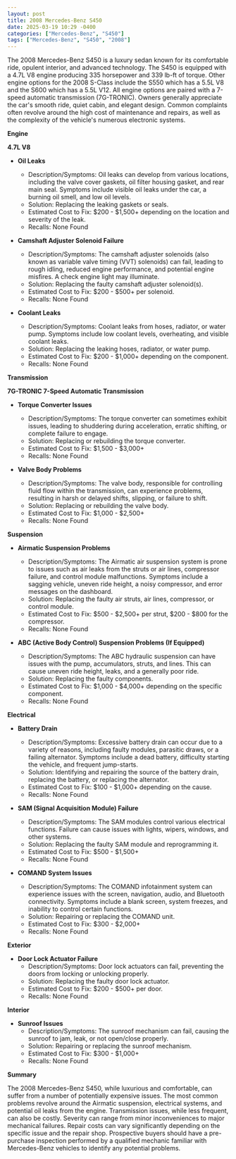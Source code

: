 ```yaml
---
layout: post
title: 2008 Mercedes-Benz S450
date: 2025-03-19 10:29 -0400
categories: ["Mercedes-Benz", "S450"]
tags: ["Mercedes-Benz", "S450", "2008"]
---
```

The 2008 Mercedes-Benz S450 is a luxury sedan known for its comfortable ride, opulent interior, and advanced technology. The S450 is equipped with a 4.7L V8 engine producing 335 horsepower and 339 lb-ft of torque. Other engine options for the 2008 S-Class include the S550 which has a 5.5L V8 and the S600 which has a 5.5L V12. All engine options are paired with a 7-speed automatic transmission (7G-TRONIC). Owners generally appreciate the car's smooth ride, quiet cabin, and elegant design. Common complaints often revolve around the high cost of maintenance and repairs, as well as the complexity of the vehicle's numerous electronic systems.

**Engine**

**4.7L V8**

*   **Oil Leaks**
    *   Description/Symptoms: Oil leaks can develop from various locations, including the valve cover gaskets, oil filter housing gasket, and rear main seal. Symptoms include visible oil leaks under the car, a burning oil smell, and low oil levels.
    *   Solution: Replacing the leaking gaskets or seals.
    *   Estimated Cost to Fix: $200 - $1,500+ depending on the location and severity of the leak.
    *   Recalls: None Found

*   **Camshaft Adjuster Solenoid Failure**
    *   Description/Symptoms: The camshaft adjuster solenoids (also known as variable valve timing (VVT) solenoids) can fail, leading to rough idling, reduced engine performance, and potential engine misfires. A check engine light may illuminate.
    *   Solution: Replacing the faulty camshaft adjuster solenoid(s).
    *   Estimated Cost to Fix: $200 - $500+ per solenoid.
    *   Recalls: None Found

*   **Coolant Leaks**
    *   Description/Symptoms: Coolant leaks from hoses, radiator, or water pump. Symptoms include low coolant levels, overheating, and visible coolant leaks.
    *   Solution: Replacing the leaking hoses, radiator, or water pump.
    *   Estimated Cost to Fix: $200 - $1,000+ depending on the component.
    *   Recalls: None Found

**Transmission**

**7G-TRONIC 7-Speed Automatic Transmission**

*   **Torque Converter Issues**
    *   Description/Symptoms: The torque converter can sometimes exhibit issues, leading to shuddering during acceleration, erratic shifting, or complete failure to engage.
    *   Solution: Replacing or rebuilding the torque converter.
    *   Estimated Cost to Fix: $1,500 - $3,000+
    *   Recalls: None Found

*   **Valve Body Problems**
    *   Description/Symptoms: The valve body, responsible for controlling fluid flow within the transmission, can experience problems, resulting in harsh or delayed shifts, slipping, or failure to shift.
    *   Solution: Replacing or rebuilding the valve body.
    *   Estimated Cost to Fix: $1,000 - $2,500+
    *   Recalls: None Found

**Suspension**

*   **Airmatic Suspension Problems**
    *   Description/Symptoms: The Airmatic air suspension system is prone to issues such as air leaks from the struts or air lines, compressor failure, and control module malfunctions. Symptoms include a sagging vehicle, uneven ride height, a noisy compressor, and error messages on the dashboard.
    *   Solution: Replacing the faulty air struts, air lines, compressor, or control module.
    *   Estimated Cost to Fix: $500 - $2,500+ per strut, $200 - $800 for the compressor.
    *   Recalls: None Found

*   **ABC (Active Body Control) Suspension Problems (If Equipped)**
    *   Description/Symptoms: The ABC hydraulic suspension can have issues with the pump, accumulators, struts, and lines. This can cause uneven ride height, leaks, and a generally poor ride.
    *   Solution: Replacing the faulty components.
    *   Estimated Cost to Fix: $1,000 - $4,000+ depending on the specific component.
    *   Recalls: None Found

**Electrical**

*   **Battery Drain**
    *   Description/Symptoms: Excessive battery drain can occur due to a variety of reasons, including faulty modules, parasitic draws, or a failing alternator. Symptoms include a dead battery, difficulty starting the vehicle, and frequent jump-starts.
    *   Solution: Identifying and repairing the source of the battery drain, replacing the battery, or replacing the alternator.
    *   Estimated Cost to Fix: $100 - $1,000+ depending on the cause.
    *   Recalls: None Found

*   **SAM (Signal Acquisition Module) Failure**
    *   Description/Symptoms: The SAM modules control various electrical functions. Failure can cause issues with lights, wipers, windows, and other systems.
    *   Solution: Replacing the faulty SAM module and reprogramming it.
    *   Estimated Cost to Fix: $500 - $1,500+
    *   Recalls: None Found

*   **COMAND System Issues**
    *   Description/Symptoms: The COMAND infotainment system can experience issues with the screen, navigation, audio, and Bluetooth connectivity. Symptoms include a blank screen, system freezes, and inability to control certain functions.
    *   Solution: Repairing or replacing the COMAND unit.
    *   Estimated Cost to Fix: $300 - $2,000+
    *   Recalls: None Found

**Exterior**

*   **Door Lock Actuator Failure**
    *   Description/Symptoms: Door lock actuators can fail, preventing the doors from locking or unlocking properly.
    *   Solution: Replacing the faulty door lock actuator.
    *   Estimated Cost to Fix: $200 - $500+ per door.
    *   Recalls: None Found

**Interior**

*   **Sunroof Issues**
    *   Description/Symptoms: The sunroof mechanism can fail, causing the sunroof to jam, leak, or not open/close properly.
    *   Solution: Repairing or replacing the sunroof mechanism.
    *   Estimated Cost to Fix: $300 - $1,000+
    *   Recalls: None Found

**Summary**

The 2008 Mercedes-Benz S450, while luxurious and comfortable, can suffer from a number of potentially expensive issues. The most common problems revolve around the Airmatic suspension, electrical systems, and potential oil leaks from the engine. Transmission issues, while less frequent, can also be costly. Severity can range from minor inconveniences to major mechanical failures. Repair costs can vary significantly depending on the specific issue and the repair shop. Prospective buyers should have a pre-purchase inspection performed by a qualified mechanic familiar with Mercedes-Benz vehicles to identify any potential problems.

